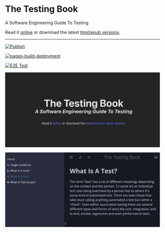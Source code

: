 # The Testing Book

A Software Engineering Guide To Testing

Read it [online](https://testingrequired.github.io/the-testing-book/) or download the latest [html/epub versions](https://github.com/testingrequired/the-testing-book/actions/workflows/publish.yml#partial-actions-workflow-runs).

---

[![Publish](https://github.com/testingrequired/the-testing-book/actions/workflows/publish.yml/badge.svg)](https://github.com/testingrequired/the-testing-book/actions/workflows/publish.yml)

[![pages-build-deployment](https://github.com/testingrequired/the-testing-book/actions/workflows/pages/pages-build-deployment/badge.svg)](https://github.com/testingrequired/the-testing-book/actions/workflows/pages/pages-build-deployment)

[![E2E Test](https://github.com/testingrequired/the-testing-book/actions/workflows/e2e.yml/badge.svg)](https://github.com/testingrequired/the-testing-book/actions/workflows/e2e.yml)

![Screenshot of the site](site.png)

![Screenshot of the book](book.png)
